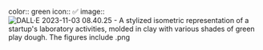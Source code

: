color:: green
icon:: ✅
image:: ![DALL·E 2023-11-03 08.40.25 - A stylized isometric representation of a startup's laboratory activities, molded in clay with various shades of green play dough. The figures include .png](../assets/DALL·E_2023-11-03_08.40.25_-_A_stylized_isometric_representation_of_a_startup's_laboratory_activities,_molded_in_clay_with_various_shades_of_green_play_dough._The_figures_include_1698997569774_0.png)
